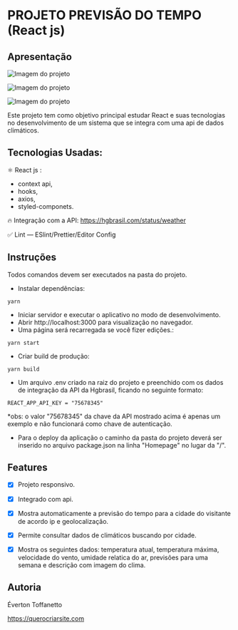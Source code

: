# PROJETO PREVISÃO DO TEMPO (React js)

## Apresentação

![Imagem do projeto](https://raw.githubusercontent.com/querocriarsite/temperatura/master/prints/1.png)

![Imagem do projeto](https://raw.githubusercontent.com/querocriarsite/temperatura/master/prints/2.png)

![Imagem do projeto](https://raw.githubusercontent.com/querocriarsite/temperatura/master/prints/mobile.png)

Este projeto tem como objetivo principal estudar React e suas tecnologias no
desenvolvimento de um sistema que se integra com uma api de dados climáticos.

## Tecnologias Usadas:

⚛ React js :

- context api,
- hooks,
- axios,
- styled-componets.

🔥 Integração com a API: https://hgbrasil.com/status/weather

✅ Lint — ESlint/Prettier/Editor Config

## Instruções

Todos comandos devem ser executados na pasta do projeto.

- Instalar dependências:

```
yarn
```

- Iniciar servidor e executar o aplicativo no modo de desenvolvimento.
- Abrir http://localhost:3000 para visualização no navegador.
- Uma página será recarregada se você fizer edições.:

```
yarn start
```

- Criar build de produção:

```
yarn build
```

- Um arquivo .env criado na raiz do projeto e preenchido com os dados de integração da API da Hgbrasil, ficando no seguinte formato:

```
REACT_APP_API_KEY = "75678345"
```

*obs: o valor "75678345" da chave da API mostrado acima é apenas um exemplo e não funcionará como chave de autenticação.

- Para o deploy da aplicação o caminho da pasta do projeto deverá ser inserido
  no arquivo package.json na linha "Homepage" no lugar da "/".

## Features

- [x] Projeto responsivo.

- [x] Integrado com api.

- [x] Mostra automaticamente a previsão do tempo para a cidade do visitante de
  acordo ip e geolocalização.

- [x] Permite consultar dados de climáticos buscando por cidade.

- [x] Mostra os seguintes dados: temperatura atual, temperatura máxima, velocidade do vento, umidade relatica do ar, previsões para uma semana e descrição com imagem do clima.

## Autoria

Éverton Toffanetto

https://querocriarsite.com

